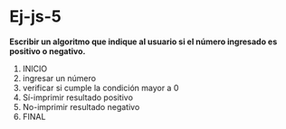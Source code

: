 # Ej-js-5

**Escribir un algoritmo que indique al usuario si el número ingresado es positivo o negativo.**

1. INICIO
2. ingresar un número
3. verificar si cumple la condición mayor a 0 
4. Sí-imprimir resultado positivo
5. No-imprimir resultado negativo
6. FINAL

